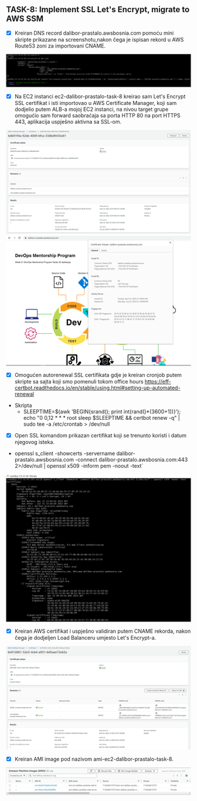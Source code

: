 ## TASK-8: Implement SSL Let's Encrypt, migrate to AWS SSM

- [x] Kreiran DNS record dalibor-prastalo.awsbosnia.com pomoću mini skripte prikazane na screenshotu,nakon čega je ispisan rekord u AWS Route53 zoni za importovani CNAME.


 ![img-1](/week-9/screenshots/Route53_CNAME.png) 
 

- [x] Na EC2 instanci ec2-dalibor-prastalo-task-8 kreirao sam Let's Encrypt SSL certifikat i isti importovao u AWS Certificate Manager, koji sam dodjelio putem ALB-a
mojoj EC2 instanci, na nivou target grupe omogućio sam forward saobraćaja sa porta HTTP 80 na port HTTPS 443, aplikacija uspješno aktivna sa SSL-om.

 ![img-2](/week-9/screenshots/AWS-cert-mngr.png)
 ![img-3](/week-9/screenshots/SSL_Lets_Encrypt.png)

- [x] Omogućen autorenewal SSL certifikata gdje je kreiran cronjob putem skripte sa sajta koji smo pomenuli tokom office hours https://eff-certbot.readthedocs.io/en/stable/using.html#setting-up-automated-renewal

-  Skripta 
    - SLEEPTIME=$(awk 'BEGIN{srand(); print int(rand()*(3600+1))}'); echo "0 0,12 * * * root sleep $SLEEPTIME && certbot renew -q" | sudo tee -a /etc/crontab > /dev/null 
    

- [x] Open SSL komandom prikazan certifikat koji se trenunto koristi i datum njegovog isteka.

- openssl s_client -showcerts -servername dalibor-prastalo.awsbosnia.com -connect dalibor-prastalo.awsbosnia.com:443 2>/dev/null | openssl x509 -inform pem -noout -text`

 ![img-4](/week-9/screenshots/open_SSL.png)


- [x] Kreiran AWS certifikat i uspješno validiran putem CNAME rekorda, nakon čega je dodjeljen Load Balanceru umjesto Let's Encrypt-a.

 ![img-5](/week-9/screenshots/AWS_SSL_cert.png)


- [x] Kreiran AMI image pod nazivom ami-ec2-dalibor-prastalo-task-8.

 ![img-5](/week-9/screenshots/AMI_image.png)

